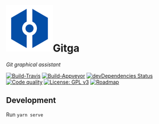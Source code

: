<h1><img src="https://github.com/SilentFlyBy/Gitga/blob/master/src/browser/resources/img/gitga-icon.svg" width="128" />Gitga</h1>

*Git graphical assistant*

[![Build-Travis](https://img.shields.io/travis/SilentFlyBy/Gitga.svg?longCache=true&style=flat-square&logo=travis)](https://travis-ci.org/SilentFlyBy/Gitga/)
[![Build-Appveyor](https://img.shields.io/appveyor/ci/SilentFlyBy/Gitga.svg?longCache=true&style=flat-square&logo=appveyor)](https://ci.appveyor.com/project/SilentFlyBy/gitga)
[![devDependencies Status](https://img.shields.io/david/dev/SilentFlyBy/Gitga.svg?longCache=true&style=flat-square)](https://david-dm.org/SilentFlyBy/Gitga?type=dev)
[![Code quality](https://img.shields.io/codacy/grade/42dc5f4a495143c39fb8aa7d8678dfd3.svg?longCache=true&style=flat-square)](https://app.codacy.com/app/SilentFlyBy/Gitga/dashboard)
[![License: GPL v3](https://img.shields.io/badge/License-GPL%20v3-blue.svg?longCache=true&style=flat-square)](https://www.gnu.org/licenses/gpl-3.0)
[![Roadmap](https://img.shields.io/badge/📔-Roadmap-yellowgreen.svg?longCache=true&style=flat-square)](https://github.com/SilentFlyBy/Gitga/blob/master/Roadmap.md)

## Development

Run `yarn serve`
